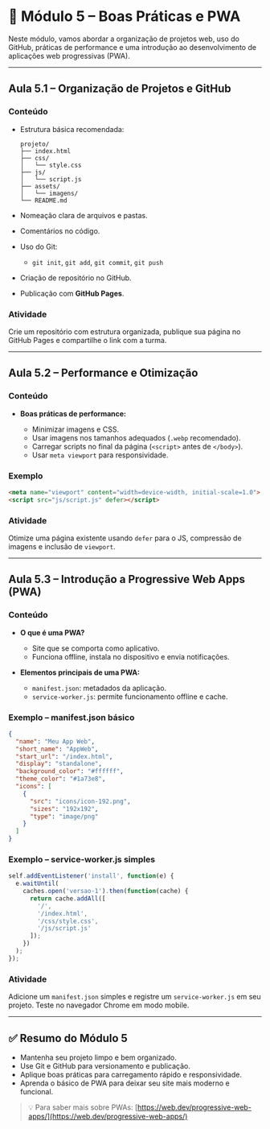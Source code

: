 # 🚀 Módulo 5 – Boas Práticas e PWA

Neste módulo, vamos abordar a organização de projetos web, uso do GitHub, práticas de performance e uma introdução ao desenvolvimento de aplicações web progressivas (PWA).

---

## Aula 5.1 – Organização de Projetos e GitHub

### Conteúdo

* Estrutura básica recomendada:

  ```
  projeto/
  ├── index.html
  ├── css/
  │   └── style.css
  ├── js/
  │   └── script.js
  ├── assets/
  │   └── imagens/
  └── README.md
  ```
* Nomeação clara de arquivos e pastas.
* Comentários no código.
* Uso do Git:

  * `git init`, `git add`, `git commit`, `git push`
* Criação de repositório no GitHub.
* Publicação com **GitHub Pages**.

### Atividade

Crie um repositório com estrutura organizada, publique sua página no GitHub Pages e compartilhe o link com a turma.

---

## Aula 5.2 – Performance e Otimização

### Conteúdo

* **Boas práticas de performance:**

  * Minimizar imagens e CSS.
  * Usar imagens nos tamanhos adequados (`.webp` recomendado).
  * Carregar scripts no final da página (`<script>` antes de `</body>`).
  * Usar `meta viewport` para responsividade.

### Exemplo

```html
<meta name="viewport" content="width=device-width, initial-scale=1.0">
<script src="js/script.js" defer></script>
```

### Atividade

Otimize uma página existente usando `defer` para o JS, compressão de imagens e inclusão de `viewport`.

---

## Aula 5.3 – Introdução a Progressive Web Apps (PWA)

### Conteúdo

* **O que é uma PWA?**

  * Site que se comporta como aplicativo.
  * Funciona offline, instala no dispositivo e envia notificações.

* **Elementos principais de uma PWA:**

  * `manifest.json`: metadados da aplicação.
  * `service-worker.js`: permite funcionamento offline e cache.

### Exemplo – manifest.json básico

```json
{
  "name": "Meu App Web",
  "short_name": "AppWeb",
  "start_url": "/index.html",
  "display": "standalone",
  "background_color": "#ffffff",
  "theme_color": "#1a73e8",
  "icons": [
    {
      "src": "icons/icon-192.png",
      "sizes": "192x192",
      "type": "image/png"
    }
  ]
}
```

### Exemplo – service-worker.js simples

```js
self.addEventListener('install', function(e) {
  e.waitUntil(
    caches.open('versao-1').then(function(cache) {
      return cache.addAll([
        '/',
        '/index.html',
        '/css/style.css',
        '/js/script.js'
      ]);
    })
  );
});
```

### Atividade

Adicione um `manifest.json` simples e registre um `service-worker.js` em seu projeto. Teste no navegador Chrome em modo mobile.

---

## ✅ Resumo do Módulo 5

* Mantenha seu projeto limpo e bem organizado.
* Use Git e GitHub para versionamento e publicação.
* Aplique boas práticas para carregamento rápido e responsividade.
* Aprenda o básico de PWA para deixar seu site mais moderno e funcional.

> 💡 Para saber mais sobre PWAs: [https://web.dev/progressive-web-apps/](https://web.dev/progressive-web-apps/)
